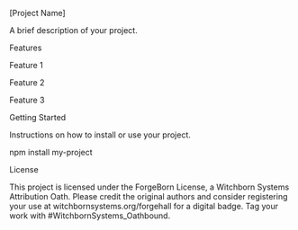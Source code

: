 [Project Name]

A brief description of your project.

Features

Feature 1

Feature 2

Feature 3

Getting Started

Instructions on how to install or use your project.

npm install my-project


License

This project is licensed under the ForgeBorn License, a Witchborn Systems Attribution Oath.
Please credit the original authors and consider registering your use at witchbornsystems.org/forgehall for a digital badge.
Tag your work with #WitchbornSystems_Oathbound.